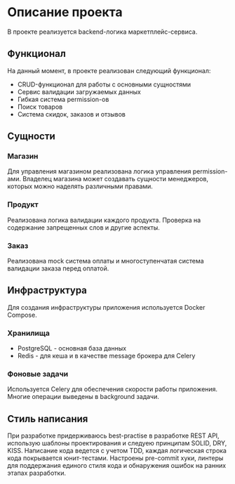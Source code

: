 # Описание проекта

В проекте реализуется backend-логика маркетплейс-сервиса.

## Функционал

На данный момент, в проекте реализован следующий функционал:
- CRUD-функционал для работы с основными сущностями
- Сервис валидации загружаемых данных
- Гибкая система permission-ов
- Поиск товаров
- Система скидок, заказов и отзывов

## Сущности

### Магазин

Для управления магазином реализована логика управления permission-ами. Владелец магазина может создавать сущности менеджеров, которых можно наделять различными правами.

### Продукт

Реализована логика валидации каждого продукта. Проверка на содержание запрещенных слов и другие аспекты.

### Заказ

Реализована mock система оплаты и многоступенчатая система валидации заказа перед оплатой.

## Инфраструктура

Для создания инфраструктуры приложения используется Docker Compose.

### Хранилища

- PostgreSQL - основная база данных
- Redis - для кеша и в качестве message брокера для Celery

### Фоновые задачи

Используется Celery для обеспечения скорости работы приложения. Многие операции выведены в background задачи.

## Стиль написания

При разработке придерживаюсь best-practise в разработке REST API, использую шаблоны проектирования и следуею принципам SOLID, DRY, KISS.
Написание кода ведется с учетом TDD, каждая логическая строка кода покрывается юнит-тестами.
Настроены pre-commit хуки, линтеры для поддержания единого стиля кода и обнаружения ошибок на ранних этапах разработки.
